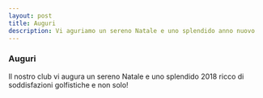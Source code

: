 ```yaml
---
layout: post
title: Auguri
description: Vi aguriamo un sereno Natale e uno splendido anno nuovo
---
```


### Auguri

Il nostro club vi augura un sereno Natale e uno splendido 2018 ricco di soddisfazioni golfistiche e non solo!
